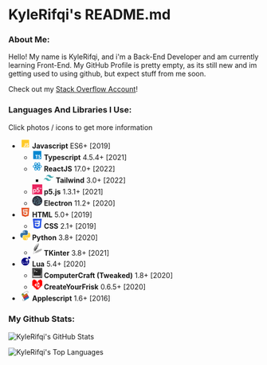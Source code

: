 # KyleRifqi's README.md

### About Me:

Hello! My name is KyleRifqi, and i'm a Back-End Developer and am currently learning Front-End. My GitHub Profile is pretty empty, as its still new and im getting used to using github, but expect stuff from me soon.

Check out my [Stack Overflow Account](https://stackoverflow.com/users/17850568/kylerifqi)!

### Languages And Libraries I Use:

Click photos / icons to get more information
<!-- Generated With Script "Language Tree Generator" By KyleRifqi -->
- <a href='https://www.javascript.com/'><img src='./media/js.svg' width='20'></a> **Javascript** ES6+ [2019]
   - <a href='https://www.typescriptlang.org/'><img src='./media/ts.svg' width='20'></a> **Typescript** 4.5.4+ [2021]
   - <a href='https://reactjs.org/'><img src='./media/react.svg' width='20'></a> **ReactJS** 17.0+ [2022]
      - <a href='https://tailwindcss.com/'><img src='./media/tw.svg' width='20'></a> **Tailwind** 3.0+ [2022]
   - <a href='https://p5js.org/'><img src='./media/p5.svg' width='20'></a> **p5.js** 1.3.1+ [2021]
   - <a href='https://www.electronjs.org/'><img src='./media/electron.svg' width='20'></a> **Electron** 11.2+ [2020]
- <a href='https://developer.mozilla.org/en-US/docs/Web/HTML'><img src='./media/html.svg' width='20'></a> **HTML** 5.0+ [2019]
   - <a href='https://developer.mozilla.org/en-US/docs/Web/CSS'><img src='./media/css.svg' width='20'></a> **CSS** 2.1+ [2019]
- <a href='https://www.python.org/'><img src='./media/py.svg' width='20'></a> **Python** 3.8+ [2020]
   - <a href='https://docs.python.org/3/library/tk.html'><img src='./media/tk.png' width='20'></a> **TKinter** 3.8+ [2021]
- <a href='https://www.lua.org/'><img src='./media/lua.svg' width='20'></a> **Lua** 5.4+ [2020]
   - <a href='https://www.curseforge.com/minecraft/mc-mods/cc-tweaked'><img src='./media/cc.png' width='20'></a> **ComputerCraft (Tweaked)** 1.8+ [2020]
   - <a href='https://github.com/RhenaudTheLukark/CreateYourFrisk'><img src='./media/cyf.svg' width='20'></a> **CreateYourFrisk** 0.6.5+ [2020]
- <a href='https://developer.apple.com/library/archive/documentation/AppleScript/Conceptual/AppleScriptLangGuide/introduction/ASLR_intro.html'><img src='./media/as.svg' width='20'></a> **Applescript** 1.6+ [2016]


### My Github Stats:

![KyleRifqi's GitHub Stats](https://github-readme-stats.vercel.app/api?username=kylerifqi&show_icons=true&theme=github_dark)

![KyleRifqi's Top Languages](https://github-readme-stats.vercel.app/api/top-langs/?username=kylerifqi&langs_count=5&theme=github_dark)
